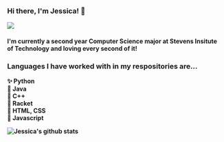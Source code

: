 <h3> Hi there, I'm Jessica! 👋 </h3>
<img src="https://github.com/jnoel01/images/blob/main/banner.png">
<h4> I'm currently a second year Computer Science major at Stevens Insitute of Technology and loving every second of it! </h4>

<h3> Languages I have worked with in my respositories are... </h3>

<p>
<strong> ✨ Python <br>
🌈 Java <br>
🍂 C++ <br>
🌻 Racket <br>
🌲 HTML, CSS <br>
🍄 Javascript <br><strong>
</p>
  
![Jessica's github stats](https://github-readme-stats.vercel.app/api?username=jnoel01&show_icons=true&theme=solarized-light)






